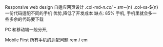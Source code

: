Responsive web design 自适应网页设计
.col-md-${n} .col-sm-${n} .col-xs-${n}
一份代码适配不同的手机 优势,降低了开发成本
缺点: 85% 手机,
手机里就会多一些多余的代码要下载

PC 和移动端一般分开,

Mobile First 
  所有手机的适配问题 
  rem / em 